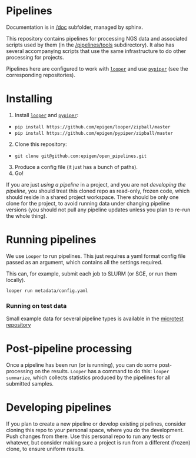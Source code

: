 # Pipelines

Documentation is in  [/doc](doc) subfolder, managed by sphinx.

This repository contains pipelines for processing NGS data and associated scripts used by them (in the [/pipelines/tools](pipelines/tools) subdirectory).
It also has several accompanying scripts that use the same infrastructure to do other processing for projects.

Pipelines here are configured to work with [`looper`](https://github.com/epigen/looper/) and use [`pypiper`](https://github.com/epigen/pypiper/) (see the corresponding repositories).

# Installing
1. Install [`looper`](https://github.com/epigen/looper/) and [`pypiper`](https://github.com/epigen/pypiper/): 
  - `pip install https://github.com/epigen/looper/zipball/master`
  - `pip install https://github.com/epigen/pypiper/zipball/master`
2. Clone this repository:
  - `git clone git@github.com:epigen/open_pipelines.git`
3. Produce a config file (it just has a bunch of paths).
4. Go!

If you are just _using a pipeline_ in a project, and you are not _developing the pipeline_, you should treat this cloned repo as read-only, frozen code, which should reside in a shared project workspace. There should be only one clone for the project, to avoid running data under changing pipeline versions (you should not pull any pipeline updates unless you plan to re-run the whole thing).


# Running pipelines

We use `Looper` to run pipelines. This just requires a yaml format config file passed as an argument, which contains all the settings required.

This can, for example, submit each job to SLURM (or SGE, or run them locally).

```bash
looper run metadata/config.yaml
```

### Running on test data

Small example data for several pipeline types is available in the [microtest repository](https://github.com/epigen/microtest/)


# Post-pipeline processing

Once a pipeline has been run (or is running), you can do some post-processing on the results. 
`Looper` has a command to do this: `looper summarize`, which collects statistics produced by the pipelines for all submitted samples.


# Developing pipelines
If you plan to create a new pipeline or develop existing pipelines, consider cloning this repo to your personal space, where you do the development. Push changes from there. Use this personal repo to run any tests or whatever, but consider making sure a project is run from a different (frozen) clone, to ensure uniform results.